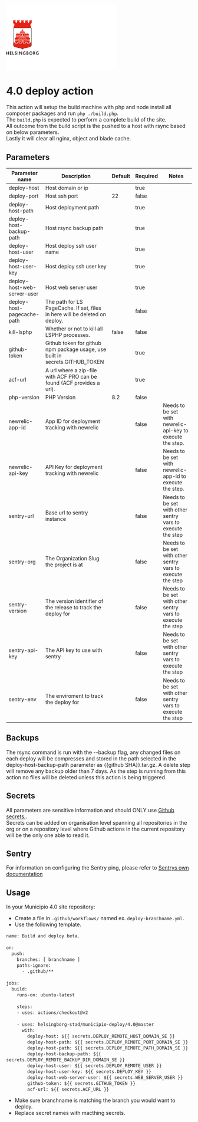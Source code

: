 <p>
  <a href="https://github.com/helsingborg-stad/municipio-deploy">
    <img src="../images/hbg-github-logo-combo.png" alt="Logo" width="300">
  </a>
</p>

# 4.0 deploy action
This action will setup the build machine with php and node install all composer packages and run `php ./build.php`.  
The `build.php` is expected to perform a complete build of the site.  
All outcome from the build script is the pushed to a host with rsync based on below parameters.  
Lastly it will clear all nginx, object and blade cache.  

## Parameters

| Parameter name              | Description                                                                  | Default    | Required | Notes                                                      |
|-----------------------------|------------------------------------------------------------------------------|------------|----------|------------------------------------------------------------|
| deploy-host                 | Host domain or ip                                                            |            | true     |                                                            |
| deploy-port                 | Host ssh port                                                                | 22         | false    |                                                            |
| deploy-host-path            | Host deployment path                                                         |            | true     |                                                            |
| deploy-host-backup-path     | Host rsync backup path                                                       |            | true     |                                                            |
| deploy-host-user            | Host deploy ssh user name                                                    |            | true     |                                                            |
| deploy-host-user-key        | Host deploy ssh user key                                                     |            | true     |                                                            |
| deploy-host-web-server-user | Host web server user                                                         |            | true     |                                                            |
| deploy-host-pagecache-path  | The path for LS PageCache. If set, files in here will be deleted on deploy.  |            | false    |                                                            |
| kill-lsphp                  | Whether or not to kill all LSPHP processes.                                  | false      | false    |                                                            |
| github-token                | Github token for github npm package usage, use built in secrets.GITHUB_TOKEN |            | true     |                                                            |
| acf-url                     | A url where a zip-file with ACF PRO can be found (ACF provides a url).       |            | true     |                                                            |
| php-version                 | PHP Version                                                                  | 8.2        | false    |                                                            |
| newrelic-app-id             | App ID for deployment tracking with newrelic                                 |            | false    | Needs to be set with newrelic-api-key to execute the step. |
| newrelic-api-key            | API Key for deployment tracking with newrelic                                |            | false    | Needs to be set with newrelic-app-id to execute the step.  |
| sentry-url                  | Base url to sentry instance                                                  |            | false    | Needs to be set with other sentry vars to execute the step |
| sentry-org                  | The Organization Slug the project is at                                      |            | false    | Needs to be set with other sentry vars to execute the step |
| sentry-version              | The version identifier of the release to track the deploy for                |            | false    | Needs to be set with other sentry vars to execute the step |
| sentry-api-key              | The API key to use with sentry                                               |            | false    | Needs to be set with other sentry vars to execute the step |
| sentry-env                  | The enviroment to track the deploy for                                       |            | false    | Needs to be set with other sentry vars to execute the step |


## Backups
The rsync command is run with the --backup flag, any changed files on each deploy will be compresses and stored in the path selected in the deploy-host-backup-path parameter as {{github SHA}}.tar.gz.
A delete step will remove any backup older than 7 days. As the step is running from this action no files will be deleted unless this action is being triggered.

## Secrets
All parameters are sensitive information and should ONLY use [Github secrets.](https://docs.github.com/en/actions/security-guides/encrypted-secrets).  
Secrets can be added on organisation level spanning all repositories in the org or on a repository level where Github actions in the current repository will be the only one able to read it.

## Sentry

For information on configuring the Sentry ping, please refer to [Sentrys own documentation](https://docs.sentry.io/api/releases/create-a-new-deploy-for-an-organization/)

## Usage
In your Municipio 4.0 site repository:
- Create a file in `.github/workflows/` named ex. `deploy-branchname.yml`.
- Use the following template.
```
name: Build and deploy beta.

on:
  push:
    branches: [ branchname ]
    paths-ignore:
      - .github/**

jobs:
  build:
    runs-on: ubuntu-latest

    steps:
    - uses: actions/checkout@v2

    - uses: helsingborg-stad/municipio-deploy/4.0@master
      with:
        deploy-host: ${{ secrets.DEPLOY_REMOTE_HOST_DOMAIN_SE }}
        deploy-host-path: ${{ secrets.DEPLOY_REMOTE_PORT_DOMAIN_SE }}
        deploy-host-path: ${{ secrets.DEPLOY_REMOTE_PATH_DOMAIN_SE }}
        deploy-host-backup-path: ${{ secrets.DEPLOY_REMOTE_BACKUP_DIR_DOMAIN_SE }}
        deploy-host-user: ${{ secrets.DEPLOY_REMOTE_USER }}
        deploy-host-user-key: ${{ secrets.DEPLOY_KEY }}
        deploy-host-web-server-user: ${{ secrets.WEB_SERVER_USER }}
        github-token: ${{ secrets.GITHUB_TOKEN }}
        acf-url: ${{ secrets.ACF_URL }}
  ```
- Make sure branchname is matching the branch you would want to deploy.
- Replace secret names with macthing secrets.
